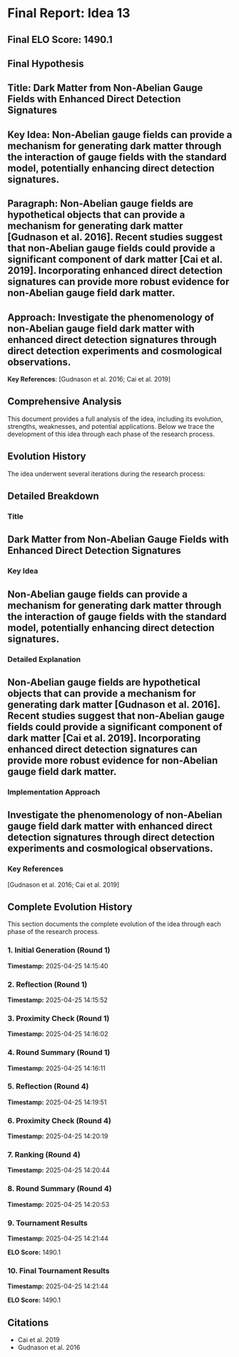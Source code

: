 # Final Report: Idea 13

## Final ELO Score: 1490.1

## Final Hypothesis

**Title**: Dark Matter from Non-Abelian Gauge Fields with Enhanced Direct Detection Signatures
-

**Key Idea**: Non-Abelian gauge fields can provide a mechanism for generating dark matter through the interaction of gauge fields with the standard model, potentially enhancing direct detection signatures.
-

**Paragraph**: Non-Abelian gauge fields are hypothetical objects that can provide a mechanism for generating dark matter [Gudnason et al. 2016]. Recent studies suggest that non-Abelian gauge fields could provide a significant component of dark matter [Cai et al. 2019]. Incorporating enhanced direct detection signatures can provide more robust evidence for non-Abelian gauge field dark matter.
-

**Approach**: Investigate the phenomenology of non-Abelian gauge field dark matter with enhanced direct detection signatures through direct detection experiments and cosmological observations.
-

**Key References**: [Gudnason et al. 2016; Cai et al. 2019]

## Comprehensive Analysis

This document provides a full analysis of the idea, including its evolution, strengths, weaknesses, and potential applications. Below we trace the development of this idea through each phase of the research process.

## Evolution History

The idea underwent several iterations during the research process:

## Detailed Breakdown

### Title

Dark Matter from Non-Abelian Gauge Fields with Enhanced Direct Detection Signatures
-

### Key Idea

Non-Abelian gauge fields can provide a mechanism for generating dark matter through the interaction of gauge fields with the standard model, potentially enhancing direct detection signatures.
-

### Detailed Explanation

Non-Abelian gauge fields are hypothetical objects that can provide a mechanism for generating dark matter [Gudnason et al. 2016]. Recent studies suggest that non-Abelian gauge fields could provide a significant component of dark matter [Cai et al. 2019]. Incorporating enhanced direct detection signatures can provide more robust evidence for non-Abelian gauge field dark matter.
-

### Implementation Approach

Investigate the phenomenology of non-Abelian gauge field dark matter with enhanced direct detection signatures through direct detection experiments and cosmological observations.
-

### Key References

[Gudnason et al. 2016; Cai et al. 2019]

## Complete Evolution History

This section documents the complete evolution of the idea through each phase of the research process.

### 1. Initial Generation (Round 1)
**Timestamp:** 2025-04-25 14:15:40



### 2. Reflection (Round 1)
**Timestamp:** 2025-04-25 14:15:52



### 3. Proximity Check (Round 1)
**Timestamp:** 2025-04-25 14:16:02



### 4. Round Summary (Round 1)
**Timestamp:** 2025-04-25 14:16:11



### 5. Reflection (Round 4)
**Timestamp:** 2025-04-25 14:19:51



### 6. Proximity Check (Round 4)
**Timestamp:** 2025-04-25 14:20:19



### 7. Ranking (Round 4)
**Timestamp:** 2025-04-25 14:20:44



### 8. Round Summary (Round 4)
**Timestamp:** 2025-04-25 14:20:53



### 9. Tournament Results
**Timestamp:** 2025-04-25 14:21:44

**ELO Score:** 1490.1



### 10. Final Tournament Results
**Timestamp:** 2025-04-25 14:21:44

**ELO Score:** 1490.1



## Citations

- Cai et al. 2019
- Gudnason et al. 2016
